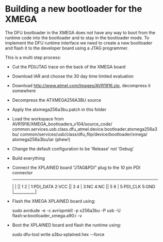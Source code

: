 Building a new bootloader for the XMEGA
=======================================

The DFU bootloader in the XMEGA does not have any way to boot from the runtime
code into the bootloader and to stay in the bootloader mode. To implement the
DFU runtime interface we need to create a new bootloader and flash it to the
developer board using a JTAG programmer.

This is a multi step process:

 * Cut the PDI/JTAG trace on the back of the XMEGA board
 * Download IAR and choose the 30 day time limited evaluation
 * Download http://www.atmel.com/Images/AVR1916.zip, decompress it somewhere
 * Decompress the ATXMEGA256A3BU source
 * Apply the atxmega256a3bu.patch in this folder
 * Load the workspace from AVR1916/XMEGA_bootloaders_v104/source_code/
	common.services.usb.class.dfu_atmel.device.bootloader.atxmega256a3bu/
	common/services/usb/class/dfu_flip/device/bootloader/xmega/
	atxmega256a3bu/iar (phew!)
 * Change the default configuration to be 'Release' not 'Debug'
 * Build everything
 * Connect the XPLAINED board "JTAG&PDI" plug to the *10* pin PDI connector
     ____________
     |           |
    ||  1    2   | 1:PDI_DATA    2:VCC
    ||  3    4   | 3:NC          4:NC
    ||  5    6   | 5:PDI_CLK     5:GND
     |___________|

 * Flash the XMEGA XPLAINED board using:

    sudo avrdude -e -c avrispmkII -p x256a3bu -P usb -U flash:w:bootloader_xmega.a90:i -v

 * Boot the XPLAINED board and flash the runtime using:

    sudo dfu-tool write a3bu-xplained.hex --force
